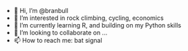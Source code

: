 - 👋 Hi, I’m @branbull
- 👀 I’m interested in rock climbing, cycling, economics
- 🌱 I’m currently learning R, and building on my Python skills
- 💞️ I’m looking to collaborate on ...
- 📫 How to reach me: bat signal

<!---
branbull/branbull is a ✨ special ✨ repository because its `README.md` (this file) appears on your GitHub profile.
You can click the Preview link to take a look at your changes.
--->
